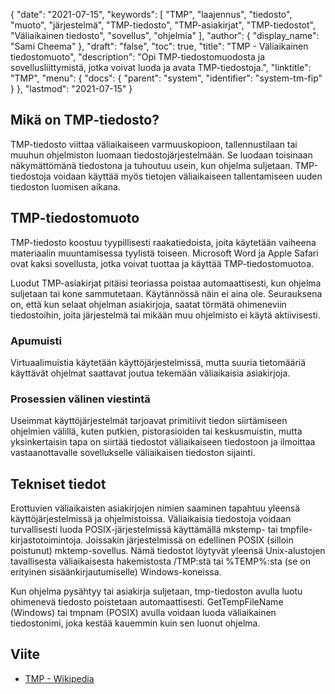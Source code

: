 {
  "date": "2021-07-15",
  "keywords": [
"TMP",
"laajennus",
"tiedosto",
"muoto",
"järjestelmä",
"TMP-tiedosto",
"TMP-asiakirjat",
"TMP-tiedostot",
"Väliaikainen tiedosto",
"sovellus",
"ohjelmia"
],
  "author": {
    "display_name": "Sami Cheema"
},
  "draft": "false",
  "toc": true,
  "title": "TMP - Väliaikainen tiedostomuoto",
  "description": "Opi TMP-tiedostomuodosta ja sovellusliittymistä, jotka voivat luoda ja avata TMP-tiedostoja.",
  "linktitle": "TMP",
  "menu": {
    "docs": {
      "parent": "system",
      "identifier": "system-tm-fip"
}
},
  "lastmod": "2021-07-15"
}

## Mikä on TMP-tiedosto? ##

TMP-tiedosto viittaa väliaikaiseen varmuuskopioon, tallennustilaan tai muuhun ohjelmiston luomaan tiedostojärjestelmään. Se luodaan toisinaan näkymättömänä tiedostona ja tuhoutuu usein, kun ohjelma suljetaan. TMP-tiedostoja voidaan käyttää myös tietojen väliaikaiseen tallentamiseen uuden tiedoston luomisen aikana.

## TMP-tiedostomuoto ##

TMP-tiedosto koostuu tyypillisesti raakatiedoista, joita käytetään vaiheena materiaalin muuntamisessa tyylistä toiseen. Microsoft Word ja Apple Safari ovat kaksi sovellusta, jotka voivat tuottaa ja käyttää TMP-tiedostomuotoa.

Luodut TMP-asiakirjat pitäisi teoriassa poistaa automaattisesti, kun ohjelma suljetaan tai kone sammutetaan. Käytännössä näin ei aina ole. Seurauksena on, että kun selaat ohjelman asiakirjoja, saatat törmätä ohimeneviin tiedostoihin, joita järjestelmä tai mikään muu ohjelmisto ei käytä aktiivisesti.

### Apumuisti ###

Virtuaalimuistia käytetään käyttöjärjestelmissä, mutta suuria tietomääriä käyttävät ohjelmat saattavat joutua tekemään väliaikaisia asiakirjoja.

### Prosessien välinen viestintä ###

Useimmat käyttöjärjestelmät tarjoavat primitiivit tiedon siirtämiseen ohjelmien välillä, kuten putkien, pistorasioiden tai keskusmuistin, mutta yksinkertaisin tapa on siirtää tiedostot väliaikaiseen tiedostoon ja ilmoittaa vastaanottavalle sovellukselle väliaikaisen tiedoston sijainti.


## Tekniset tiedot ##

Erottuvien väliaikaisten asiakirjojen nimien saaminen tapahtuu yleensä käyttöjärjestelmissä ja ohjelmistoissa.
Väliaikaisia tiedostoja voidaan turvallisesti luoda POSIX-järjestelmissä käyttämällä mkstemp- tai tmpfile-kirjastotoimintoja. Joissakin järjestelmissä on edellinen POSIX (silloin poistunut) mktemp-sovellus. Nämä tiedostot löytyvät yleensä Unix-alustojen tavallisesta väliaikaisesta hakemistosta /TMP:stä tai %TEMP%:sta (se on erityinen sisäänkirjautumiselle) Windows-koneissa.

Kun ohjelma pysähtyy tai asiakirja suljetaan, tmp-tiedoston avulla luotu ohimenevä tiedosto poistetaan automaattisesti. GetTempFileName (Windows) tai tmpnam (POSIX) avulla voidaan luoda väliaikainen tiedostonimi, joka kestää kauemmin kuin sen luonut ohjelma.

## Viite ##

* [TMP - Wikipedia](https://en.wikipedia.org/wiki/Temporary_file)
